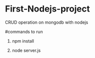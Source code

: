 # First-Nodejs-project
CRUD operation on mongodb with nodejs


#commands to run
1. npm install

2. node server.js
